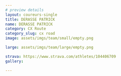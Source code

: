 ```yaml
---
# preview details
layout: coureurs-single
title: DERASSE PATRICK
name: DERASSE PATRICK
category: CX Route
category_slug: cx road
image: assets/imgs/team/small/empty.png

large: assets/imgs/team/large/empty.png

strava: https://www.strava.com/athletes/104406709
gallery:

---
```

